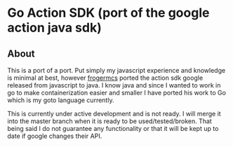 # Go Action SDK (port of the google action java sdk)

## About
This is a port of a port.  Put simply my javascript experience and knowledge is minimal at best, however [frogermcs](https://github.com/frogermcs/Google-Actions-Java-SDK) ported the action sdk google released from javascript to java.  I know java and since I wanted to work in go to make containerization easier and smaller I have ported his work to Go which is my goto language currently.

This is currently under active development and is not ready.  I will merge it into the master branch when it is ready to be used/tested/broken.  That being said I do not guarantee any functionality or that it will be kept up to date if google changes their API.
